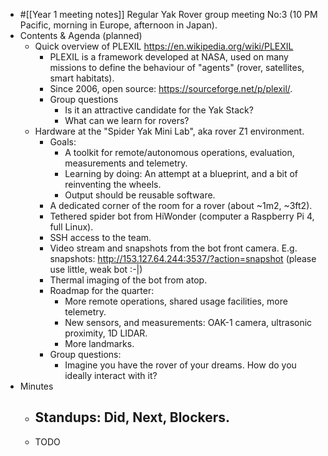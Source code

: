 - #[[Year 1 meeting notes]] Regular Yak Rover group meeting No:3 (10 PM Pacific, morning in Europe, afternoon in Japan).
- Contents & Agenda (planned)
    - Quick overview of PLEXIL https://en.wikipedia.org/wiki/PLEXIL
        - PLEXIL is a framework developed at NASA, used on many missions to define the behaviour of "agents" (rover, satellites, smart habitats).
        - Since 2006, open source: https://sourceforge.net/p/plexil/.
        - Group questions
            - Is it an attractive candidate for the Yak Stack?
            - What can we learn for rovers?
    - Hardware at the "Spider Yak Mini Lab", aka rover Z1 environment.
        - Goals:
            - A toolkit for remote/autonomous operations, evaluation, measurements and telemetry.
            - Learning by doing: An attempt at a blueprint, and a bit of reinventing the wheels.
            - Output should be reusable software.
        - A dedicated corner of the room for a rover (about ~1m2, ~3ft2).
        - Tethered spider bot from HiWonder (computer a Raspberry Pi 4, full Linux).
        - SSH access to the team.
        - Video stream and snapshots from the bot front camera. E.g. snapshots: http://153.127.64.244:3537/?action=snapshot (please use little, weak bot :-|)
        - Thermal imaging of the bot from atop.
        - Roadmap for the quarter:
            - More remote operations, shared usage facilities, more telemetry.
            - New sensors, and measurements: OAK-1 camera, ultrasonic proximity, 1D LIDAR.
            - More landmarks.
        - Group questions:
            - Imagine you have the rover of your dreams. How do you ideally interact with it?
- Minutes
    - Standups: Did, Next, Blockers. 
        - 
    - TODO
